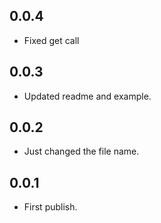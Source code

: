 ## 0.0.4
* Fixed get call

## 0.0.3
* Updated readme and example.


## 0.0.2
* Just changed the file name.

## 0.0.1
* First publish.



